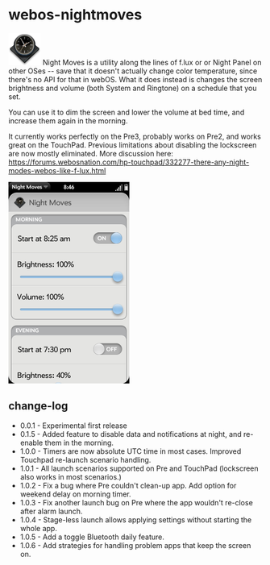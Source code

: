 # webos-nightmoves
![nightmoves-icon](https://raw.githubusercontent.com/codepoet80/webos-nightmoves/master/icon.png "Night Moves Icon")
Night Moves is a utility along the lines of f.lux or or Night Panel on other OSes -- save that it doesn't actually change color temperature, since there's no API for that in webOS. What it does instead is changes the screen brightness and volume (both System and Ringtone) on a schedule that you set.

You can use it to dim the screen and lower the volume at bed time, and increase them again in the morning.

It currently works perfectly on the Pre3, probably works on Pre2, and works great on the TouchPad. Previous limitations about disabling the lockscreen are now mostly eliminated. More discussion here: https://forums.webosnation.com/hp-touchpad/332277-there-any-night-modes-webos-like-f-lux.html

<img src="https://raw.githubusercontent.com/codepoet80/webos-nightmoves/master/screenshot.png" height="400" alt="Night Moves Screenshot">

## change-log
- 0.0.1 - Experimental first release
- 0.1.5 - Added feature to disable data and notifications at night, and re-enable them in the morning.
- 1.0.0 - Timers are now absolute UTC time in most cases. Improved Touchpad re-launch scenario handling.
- 1.0.1 - All launch scenarios supported on Pre and TouchPad (lockscreen also works in most scenarios.)
- 1.0.2 - Fix a bug where Pre couldn't clean-up app. Add option for weekend delay on morning timer.
- 1.0.3 - Fix another launch bug on Pre where the app wouldn't re-close after alarm launch.
- 1.0.4 - Stage-less launch allows applying settings without starting the whole app.
- 1.0.5 - Add a toggle Bluetooth daily feature.
- 1.0.6 - Add strategies for handling problem apps that keep the screen on.